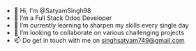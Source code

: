 - 👋 Hi, I’m @SatyamSingh98
- 👀 I’m a Full Stack Odoo Developer
- 🌱 I’m currently learning to sharpen my skills every single day
- 💞️ I’m looking to collaborate on various challenging projects
- 📫 Do get in touch with me on singhsatyam749@gmail.com 

<!---
SatyamSingh98/SatyamSingh98 is a ✨ special ✨ repository because its `README.md` (this file) appears on your GitHub profile.
You can click the Preview link to take a look at your changes.
--->
